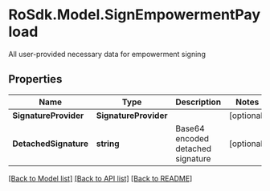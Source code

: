 # RoSdk.Model.SignEmpowermentPayload
All user-provided necessary data for empowerment signing

## Properties

Name | Type | Description | Notes
------------ | ------------- | ------------- | -------------
**SignatureProvider** | **SignatureProvider** |  | [optional] 
**DetachedSignature** | **string** | Base64 encoded detached signature | [optional] 

[[Back to Model list]](../README.md#documentation-for-models) [[Back to API list]](../README.md#documentation-for-api-endpoints) [[Back to README]](../README.md)

